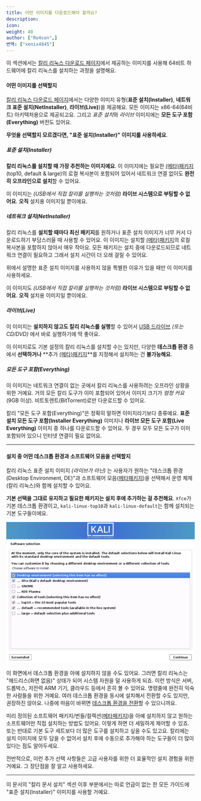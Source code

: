 ```yaml
---
title: 어떤 이미지를 다운로드해야 할까요?
description:
icon:
weight: 40
author: ["Re4son",]
번역: ["xenix4845"]
---
```


이 섹션에서는 [칼리 리눅스 다운로드 페이지](https://kali.org/get-kali/)에서 제공하는 이미지를 사용해 64비트 하드웨어에 칼리 리눅스를 설치하는 과정을 설명해요.

#### 어떤 이미지를 선택할지

[칼리 리눅스 다운로드 페이지](https://kali.org/get-kali/)에서는 다양한 이미지 유형(**표준 설치(Installer)**, **네트워크 표준 설치(NetInstaller)**, **라이브(Live)**)을 제공해요. 모든 이미지는 x86-64(64비트) 아키텍처용으로 제공되고요. 그리고 *표준 설치*와 *라이브* 이미지에는 **모든 도구 포함(Everything)** 버전도 있어요.

**무엇을 선택할지 모르겠다면, "표준 설치(Installer)" 이미지를 사용하세요**.

##### 표준 설치(Installer)

**칼리 리눅스를 설치할 때 가장 추천하는 이미지예요**. 이 이미지에는 필요한 [(메타)패키지](/docs/general-use/metapackages/)(top10, default & large)의 로컬 복사본이 포함되어 있어서 네트워크 연결 없이도 **완전히 오프라인으로 설치**할 수 있어요.

이 이미지는 _(USB에서 직접 칼리를 실행하는 것처럼)_ **라이브 시스템으로 부팅할 수 없어요**. **오직** 설치용 이미지일 뿐이에요.

##### 네트워크 설치(NetInstaller)

칼리 리눅스를 **설치할 때마다 최신 패키지**를 원하거나 표준 설치 이미지가 너무 커서 다운로드하기 부담스러울 때 사용할 수 있어요. 이 이미지는 설치할 [(메타)패키지](/docs/general-use/metapackages/)의 로컬 복사본을 포함하지 않아서 매우 작아요. 모든 패키지는 설치 중에 다운로드되므로 네트워크 연결이 필요하고 그래서 설치 시간이 더 오래 걸릴 수 있어요.

위에서 설명한 표준 설치 이미지를 사용하지 않을 특별한 이유가 있을 때만 이 이미지를 사용하세요.

이 이미지도 _(USB에서 직접 칼리를 실행하는 것처럼)_ **라이브 시스템으로 부팅할 수 없어요**. **오직** 설치용 이미지일 뿐이에요.

##### 라이브(Live)

이 이미지는 **설치하지 않고도 칼리 리눅스를 실행**할 수 있어서 [USB 드라이브](/docs/usb/) _(또는 CD/DVD)_ 에서 바로 실행하기에 딱 좋아요.

이 이미지로도 기본 설정의 칼리 리눅스를 설치할 수는 있지만, 다양한 **데스크톱 환경** 중에서 **선택하거나** **추가 [(메타)패키지](/docs/general-use/metapackages/)**를 지정해서 설치하는 건 **불가능해요**.

##### 모든 도구 포함(Everything)

이 이미지는 네트워크 연결이 없는 곳에서 칼리 리눅스를 사용하려는 오프라인 상황을 위한 거예요. 거의 모든 칼리 도구가 이미 포함되어 있어서 이미지 크기가 *엄청 커요*(9GB 이상). 비트토렌트(BitTorrent)로만 다운로드할 수 있어요.

칼리 "모든 도구 포함(Everything)"은 정확히 말하면 이미지라기보다 종류예요. **표준 설치 모든 도구 포함(Installer Everything)** 이미지나 **라이브 모든 도구 포함(Live Everything)** 이미지 중 하나를 다운로드할 수 있어요. 두 경우 모두 모든 도구가 이미 포함되어 있으니 인터넷 연결이 필요 없어요.

- - -

#### 설치 중 어떤 데스크톱 환경과 소프트웨어 모음을 선택할지

칼리 리눅스 표준 설치 이미지 _(라이브가 아닌)_ 는 사용자가 원하는 "데스크톱 환경(Desktop Environment, DE)"과 소프트웨어 모음([메타패키지](/docs/general-use/metapackages/))을 선택해서 운영 체제(칼리 리눅스)와 함께 설치할 수 있어요.

**기본 선택을 그대로 유지하고 필요한 패키지는 설치 후에 추가하는 걸 추천해요**. `Xfce`가 기본 데스크톱 환경이고, `kali-linux-top10`과 `kali-linux-default`는 함께 설치되는 기본 도구들이에요.

![](setup-default-metapackages.png)

이 화면에서 데스크톱 환경을 아예 설치하지 않을 수도 있어요. 그러면 칼리 리눅스는 "헤드리스(화면 없음)" 상태가 되어 시스템 자원을 덜 사용하게 되죠. 이런 방식은 서버, 드롭박스, 저전력 ARM 기기, 클라우드 등에서 흔히 볼 수 있어요. 명령줄에 완전히 익숙한 사람들을 위한 거예요. 여러 데스크톱 환경을 동시에 설치해서 전환할 수도 있지만, 권장하진 않아요. 나중에 마음이 바뀌면 [데스크톱 환경을 전환](/docs/general-use/switching-desktop-environments/)할 수 있으니까요.

미리 정의된 소프트웨어 패키지/번들/컬렉션([메타패키지](/docs/general-use/metapackages/))을 아예 설치하지 않고 원하는 소프트웨어만 직접 설치하는 방법도 있어요. 이렇게 하면 더 세밀하게 제어할 수 있죠. 또는 반대로 기본 도구 세트보다 더 많은 도구를 설치하고 싶을 수도 있고요.
칼리에는 설치 이미지에 모두 담을 수 없어서 설치 후에 수동으로 추가해야 하는 도구들이 더 많이 있다는 점도 알아두세요.

전반적으로, 이런 추가 선택 사항들은 고급 사용자를 위한 더 효율적인 설치 경험을 위한 거예요. 그 장단점을 잘 알고 사용하세요.

- - -

이 문서의 "칼리 문서 설치" 섹션 이후 부분에서는 따로 언급이 없는 한 모든 가이드에 "표준 설치(Installer)" 이미지를 사용할 거예요.
